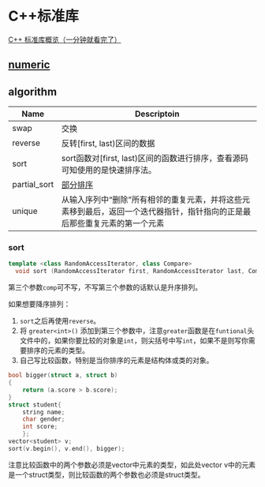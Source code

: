 # C++标准库

[C++ 标准库概览（一分钟就看完了）](https://www.cnblogs.com/findumars/p/6760029.html)

## [numeric](https://blog.csdn.net/qq_37653144/article/details/80135046)

## algorithm

| Name         | Descriptoin                                                                                                                |
| ------------ | -------------------------------------------------------------------------------------------------------------------------- |
| swap         | 交换                                                                                                                       |
| reverse      | 反转[first, last)区间的数据                                                                                                |
| sort         | sort函数对[first, last)区间的函数进行排序，查看源码可知使用的是快速排序法。                                                |
| partial_sort | [部分排序](http://c.biancheng.net/view/564.html)                                                                           |
| unique       | 从输入序列中“删除”所有相邻的重复元素，并将这些元素移到最后，返回一个迭代器指针，指针指向的正是最后那些重复元素的第一个元素 |

### sort

```C++
template <class RandomAccessIterator, class Compare>
  void sort (RandomAccessIterator first, RandomAccessIterator last, Compare comp);
```

第三个参数`comp`可不写，不写第三个参数的话默认是升序排列。

如果想要降序排列：

1. `sort`之后再使用`reverse`。
2. 将 `greater<int>()` 添加到第三个参数中，注意`greater`函数是在`funtional`头文件中的，如果你要比较的对象是`int`，则尖括号中写`int`，如果不是则写你需要排序的元素的类型。
3. 自己写比较函数，特别是当你排序的元素是结构体或类的对象。

```C++
bool bigger(struct a, struct b)
{
    return (a.score > b.score);
}
struct student{
    string name;
    char gender;
    int score;
    };
vector<student> v;
sort(v.begin(), v.end(), bigger);
```

注意比较函数中的两个参数必须是vector中元素的类型，如此处vector v中的元素是一个struct类型，则比较函数的两个参数也必须是struct类型。
